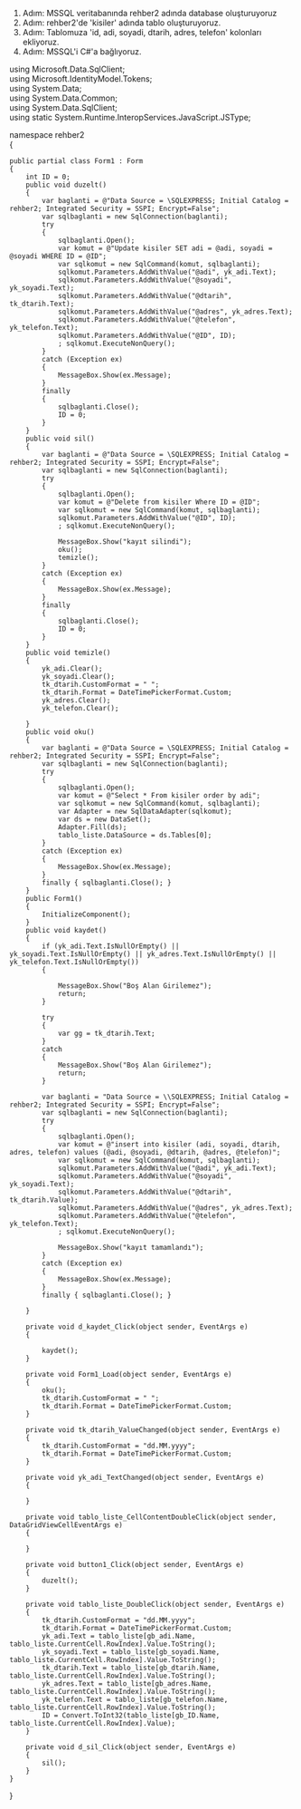 1. Adım: MSSQL veritabanında rehber2 adında database oluşturuyoruz
2. Adım: rehber2'de 'kisiler' adında tablo oluşturuyoruz.
3. Adım: Tablomuza 'id, adi, soyadi, dtarih, adres, telefon' kolonları ekliyoruz.
4. Adım: MSSQL'i C#'a bağlıyoruz.

using Microsoft.Data.SqlClient;  
using Microsoft.IdentityModel.Tokens;  
using System.Data;  
using System.Data.Common;  
using System.Data.SqlClient;  
using static System.Runtime.InteropServices.JavaScript.JSType;

namespace rehber2  
{

    public partial class Form1 : Form
    {
        int ID = 0;
        public void duzelt()
        {
            var baglanti = @"Data Source = \SQLEXPRESS; Initial Catalog = rehber2; Integrated Security = SSPI; Encrypt=False";
            var sqlbaglanti = new SqlConnection(baglanti);
            try
            {
                sqlbaglanti.Open();
                var komut = @"Update kisiler SET adi = @adi, soyadi = @soyadi WHERE ID = @ID";
                var sqlkomut = new SqlCommand(komut, sqlbaglanti);
                sqlkomut.Parameters.AddWithValue("@adi", yk_adi.Text);
                sqlkomut.Parameters.AddWithValue("@soyadi", yk_soyadi.Text);
                sqlkomut.Parameters.AddWithValue("@dtarih", tk_dtarih.Text);
                sqlkomut.Parameters.AddWithValue("@adres", yk_adres.Text);
                sqlkomut.Parameters.AddWithValue("@telefon", yk_telefon.Text);
                sqlkomut.Parameters.AddWithValue("@ID", ID);
                ; sqlkomut.ExecuteNonQuery();
            }
            catch (Exception ex)
            {
                MessageBox.Show(ex.Message);
            }
            finally
            {
                sqlbaglanti.Close();
                ID = 0;
            }
        }
        public void sil()
        {
            var baglanti = @"Data Source = \SQLEXPRESS; Initial Catalog = rehber2; Integrated Security = SSPI; Encrypt=False";
            var sqlbaglanti = new SqlConnection(baglanti);
            try
            {
                sqlbaglanti.Open();
                var komut = @"Delete from kisiler Where ID = @ID";
                var sqlkomut = new SqlCommand(komut, sqlbaglanti);
                sqlkomut.Parameters.AddWithValue("@ID", ID);
                ; sqlkomut.ExecuteNonQuery();

                MessageBox.Show("kayıt silindi");
                oku();
                temizle();
            }
            catch (Exception ex)
            {
                MessageBox.Show(ex.Message);
            }
            finally
            {
                sqlbaglanti.Close();
                ID = 0;
            }
        }
        public void temizle()
        {
            yk_adi.Clear();
            yk_soyadi.Clear();
            tk_dtarih.CustomFormat = " ";
            tk_dtarih.Format = DateTimePickerFormat.Custom;
            yk_adres.Clear();
            yk_telefon.Clear();

        }
        public void oku()
        {
            var baglanti = @"Data Source = \SQLEXPRESS; Initial Catalog = rehber2; Integrated Security = SSPI; Encrypt=False";
            var sqlbaglanti = new SqlConnection(baglanti);
            try
            {
                sqlbaglanti.Open();
                var komut = @"Select * From kisiler order by adi";
                var sqlkomut = new SqlCommand(komut, sqlbaglanti);
                var Adapter = new SqlDataAdapter(sqlkomut);
                var ds = new DataSet();
                Adapter.Fill(ds);
                tablo_liste.DataSource = ds.Tables[0];
            }
            catch (Exception ex)
            {
                MessageBox.Show(ex.Message);
            }
            finally { sqlbaglanti.Close(); }
        }
        public Form1()
        {
            InitializeComponent();
        }
        public void kaydet()
        {
            if (yk_adi.Text.IsNullOrEmpty() || yk_soyadi.Text.IsNullOrEmpty() || yk_adres.Text.IsNullOrEmpty() || yk_telefon.Text.IsNullOrEmpty())
            {

                MessageBox.Show("Boş Alan Girilemez");
                return;
            }

            try
            {
                var gg = tk_dtarih.Text;
            }
            catch
            {
                MessageBox.Show("Boş Alan Girilemez");
                return;
            }

            var baglanti = "Data Source = \\SQLEXPRESS; Initial Catalog = rehber2; Integrated Security = SSPI; Encrypt=False";
            var sqlbaglanti = new SqlConnection(baglanti);
            try
            {
                sqlbaglanti.Open();
                var komut = @"insert into kisiler (adi, soyadi, dtarih, adres, telefon) values (@adi, @soyadi, @dtarih, @adres, @telefon)";
                var sqlkomut = new SqlCommand(komut, sqlbaglanti);
                sqlkomut.Parameters.AddWithValue("@adi", yk_adi.Text);
                sqlkomut.Parameters.AddWithValue("@soyadi", yk_soyadi.Text);
                sqlkomut.Parameters.AddWithValue("@dtarih", tk_dtarih.Value);
                sqlkomut.Parameters.AddWithValue("@adres", yk_adres.Text);
                sqlkomut.Parameters.AddWithValue("@telefon", yk_telefon.Text);
                ; sqlkomut.ExecuteNonQuery();

                MessageBox.Show("kayıt tamamlandı");
            }
            catch (Exception ex)
            {
                MessageBox.Show(ex.Message);
            }
            finally { sqlbaglanti.Close(); }

        }

        private void d_kaydet_Click(object sender, EventArgs e)
        {

            kaydet();
        }

        private void Form1_Load(object sender, EventArgs e)
        {
            oku();
            tk_dtarih.CustomFormat = " ";
            tk_dtarih.Format = DateTimePickerFormat.Custom;
        }

        private void tk_dtarih_ValueChanged(object sender, EventArgs e)
        {
            tk_dtarih.CustomFormat = "dd.MM.yyyy";
            tk_dtarih.Format = DateTimePickerFormat.Custom;
        }

        private void yk_adi_TextChanged(object sender, EventArgs e)
        {

        }

        private void tablo_liste_CellContentDoubleClick(object sender, DataGridViewCellEventArgs e)
        {

        }

        private void button1_Click(object sender, EventArgs e)
        {
            duzelt();
        }

        private void tablo_liste_DoubleClick(object sender, EventArgs e)
        {
            tk_dtarih.CustomFormat = "dd.MM.yyyy";
            tk_dtarih.Format = DateTimePickerFormat.Custom;
            yk_adi.Text = tablo_liste[gb_adi.Name, tablo_liste.CurrentCell.RowIndex].Value.ToString();
            yk_soyadi.Text = tablo_liste[gb_soyadi.Name, tablo_liste.CurrentCell.RowIndex].Value.ToString();
            tk_dtarih.Text = tablo_liste[gb_dtarih.Name, tablo_liste.CurrentCell.RowIndex].Value.ToString();
            yk_adres.Text = tablo_liste[gb_adres.Name, tablo_liste.CurrentCell.RowIndex].Value.ToString();
            yk_telefon.Text = tablo_liste[gb_telefon.Name, tablo_liste.CurrentCell.RowIndex].Value.ToString();
            ID = Convert.ToInt32(tablo_liste[gb_ID.Name, tablo_liste.CurrentCell.RowIndex].Value);
        }

        private void d_sil_Click(object sender, EventArgs e)
        {
            sil();
        }
    }
}
